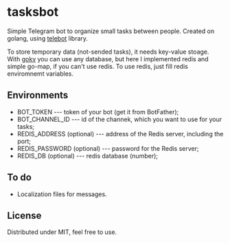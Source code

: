# tasksbot
  
Simple Telegram bot to organize small tasks between people. Created on golang, using [telebot](https://github.com/tucnak/telebot) library.

To store temporary data (not-sended tasks), it needs key-value stoage. With [gokv](https://github.com/philippgille/gokv) you can use any database, but here I implemented redis and simple go-map, if you can't use redis. To use redis, just fill redis enviromnemt variables.

## Environments

* BOT_TOKEN --- token of your bot (get it from BotFather);
* BOT_CHANNEL_ID --- id of the channek, which you want to use for your tasks;
* REDIS_ADDRESS (optional) --- address of the Redis server, including the port;
* REDIS_PASSWORD (optional) --- password for the Redis server;
* REDIS_DB (optional) --- redis database (number);

## To do

* Localization files for messages.

## License

Distributed under MIT, feel free to use.
